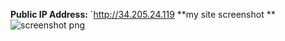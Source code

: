 **Public IP Address:** `http://34.205.24.119
**my site screenshot **![screenshot png](https://github.com/user-attachments/assets/f7690f7e-c3e3-440b-8852-d2801733a03c)



